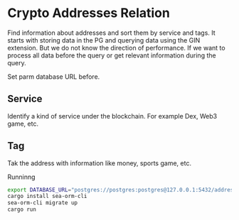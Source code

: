 # Crypto Addresses Relation

Find information about addresses and sort them by service and tags.
It starts with storing data in the PG and querying data using the GIN extension. But we do not know the direction of performance.
If we want to process all data before the query or get relevant information during the query.

Set parm database URL before.

## Service

Identify a kind of service under the blockchain. For example Dex, Web3 game, etc.

## Tag

Tak the address with information like money, sports game, etc.

Runninng

```bash
export DATABASE_URL="postgres://postgres:postgres@127.0.0.1:5432/addresses"
cargo install sea-orm-cli
sea-orm-cli migrate up
cargo run
```
